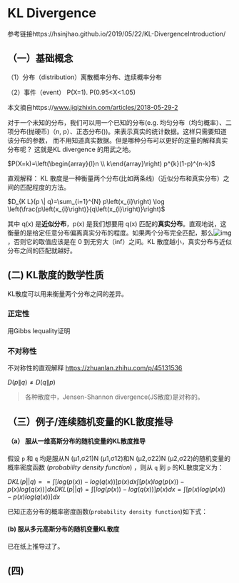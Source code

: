  # KL Divergence 

参考链接https://hsinjhao.github.io/2019/05/22/KL-DivergenceIntroduction/

## （一）基础概念

（1）分布（distribution）离散概率分布、连续概率分布

（2）事件（event） P(X=1). P(0.95<X<1.05)

本文摘自https://www.jiqizhixin.com/articles/2018-05-29-2

对于一个未知的分布，我们可以用一个已知的分布(e.g. 均匀分布（均匀概率）、二项分布(抛硬币)（n, p）、正态分布())。来表示真实的统计数据。这样只需要知道该分布的参数， 而不用知道真实数据。但是哪种分布可以更好的定量的解释真实分布呢？ 这就是KL divergence 的用武之地。

$P(X=k)=\left(\begin{array}{l}n \\ k\end{array}\right) p^{k}(1-p)^{n-k}$

直观解释： KL 散度是一种衡量两个分布(比如两条线)（近似分布和真实分布）之间的匹配程度的方法。

$D_{K L}(p \| q)=\sum_{i=1}^{N} p\left(x_{i}\right) \log \left(\frac{p\left(x_{i}\right)}{q\left(x_{i}\right)}\right)$

其中 q(x) 是**近似分布**，p(x) 是我们想要用 q(x) 匹配的**真实分布**。直观地说，这衡量的是给定任意分布偏离真实分布的程度。如果两个分布完全匹配，那么![img](https://image.jiqizhixin.com/uploads/editor/3ddd911e-d4d4-4dda-a585-61404f6c911e/1527560009628.png)，否则它的取值应该是在 0 到无穷大（inf）之间。KL 散度越小，真实分布与近似分布之间的匹配就越好。

## (二) KL散度的数学性质

KL散度可以用来衡量两个分布之间的差异。

### 正定性

用Gibbs Iequality证明

### 不对称性

不对称性的直观解释   https://zhuanlan.zhihu.com/p/45131536

$D(p \| q) \neq D(q \| p)$

> 各种散度中，Jensen-Shannon divergence(JS散度)是对称的。



## （三）例子/连续随机变量的KL散度推导

#### （a） 服从一维高斯分布的随机变量的KL散度推导

假设 `p` 和 `q` 均是服从N (μ1,σ21)N (μ1,σ12)和N (μ2,σ22)N (μ2,σ22)的随机变量的概率密度函数 (*probability density function*) ，则从 `q` 到 `p` 的KL散度定义为：



$DKL(p||q)==∫[log(p(x))−log(q(x))]p(x) dx∫[ p(x)log(p(x))−p(x)log(q(x))] dxDKL(p||q)=∫[log⁡(p(x))−log⁡(q(x))]p(x) dx=∫[ p(x)log⁡(p(x))−p(x)log⁡(q(x))] dx$

已知正态分布的概率密度函数(`probability density function`)如下式：

#### (b) 服从多元高斯分布的随机变量KL散度

已在纸上推导过了。



## (四)



